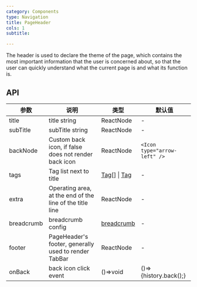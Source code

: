 ```yaml
---
category: Components
type: Navigation
title: PageHeader
cols: 1
subtitle: 

---
```


The header is used to declare the theme of the page, which contains the most important information that the user is concerned about, so that the user can quickly understand what the current page is and what its function is.

## API

| 参数      | 说明                                      | 类型         | 默认值 |
|----------|------------------------------------------|-------------|-------|
| title | title string | ReactNode | - |
| subTitle | subTitle string | ReactNode | - |
| backNode | Custom back icon, if false does not render back icon | ReactNode | `<Icon type="arrow-left" />` |
| tags | Tag list next to title | [Tag](https://ant.design/components/tag-cn/)[] \| [Tag](https://ant.design/components/tag-cn/) | - |
| extra | Operating area, at the end of the line of the title line | ReactNode | - |
| breadcrumb | breadcrumb config |  [breadcrumb](https://ant.design/components/breadcrumb-cn/)  | - |
| footer | PageHeader's footer, generally used to render TabBar | ReactNode | -  |
| onBack | back icon click event | ()=>void | ()=>{history.back();} |

